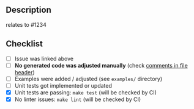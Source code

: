## Description

<!-- **Please link some issue here describing what you are trying to achieve.**

In case there is no issue present for your PR, please consider creating one.
At least please give us some description what you are trying to achieve and why your change is needed. -->

relates to #1234

## Checklist

- [ ] Issue was linked above
- [ ] **No generated code was adjusted manually** (check [comments in file header](https://github.com/stackitcloud/stackit-sdk-python/blob/main/services/dns/src/stackit/dns/api_client.py#L10-L12))
- [ ] Examples were added / adjusted (see `examples/` directory)
- [ ] Unit tests got implemented or updated
- [x] Unit tests are passing: `make test` (will be checked by CI)
- [x] No linter issues: `make lint` (will be checked by CI)  
